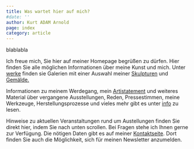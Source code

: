 ```yaml
---
title: Was wartet hier auf mich?
#date: ''
author: Kurt ADAM Arnold
page: index
category: article
---
```

blablabla

<p>Ich freue mich, Sie hier auf meiner Homepage begrüßen zu dürfen. Hier finden Sie alle möglichen Informationen über meine Kunst und mich. Unter <a class="inlinelink" href="werke.html">werke</a> finden sie Galerien mit einer Auswahl meiner <a class="inlinelink" href="skulpturen.html">Skulpturen</a> und <a class="inlinelink" href="malerei.html">Gemälde. </a></p>
<p>Informationen zu meinem Werdegang, mein <a class="inlinelink" href="info.html#artistatement">Artistatement</a> und weiteres Material über vergangene Ausstellungen, Reden, Pressestimmen, meine Werkzeuge, Herstellungsprozesse und vieles mehr gibt es unter <a class="inlinelink" href="info.html">info</a> zu lesen.</p>
<p>Hinweise zu aktuellen Veranstaltungen rund um Austellungen finden Sie direkt hier, indem Sie nach unten scrollen. Bei Fragen stehe ich Ihnen gerne zur Verfügung. Die nötigen Daten gibt es auf meiner <a class="inlinelink" href="kontakt.html">Kontaktseite</a>. Dort finden Sie auch die Möglichkeit, sich für meinen Newsletter anzumelden.</p>
